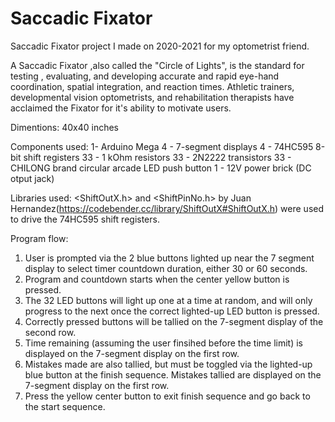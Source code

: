 # Saccadic Fixator
Saccadic Fixator project I made on 2020-2021 for my optometrist friend.

A Saccadic Fixator ,also called the "Circle of Lights", is the standard for testing , evaluating, and developing accurate and rapid eye-hand coordination, spatial integration, and reaction times.
Athletic trainers, developmental vision optometrists, and rehabilitation therapists have acclaimed the Fixator for it's ability to motivate users. 

Dimentions: 40x40 inches

Components used:
1- Arduino Mega 
4 - 7-segment displays
4 - 74HC595 8-bit shift registers
33 - 1 kOhm resistors
33 - 2N2222 transistors
33 - CHILONG brand circular arcade LED push button
1 - 12V power brick (DC otput jack)

Libraries used:
<ShiftOutX.h> and <ShiftPinNo.h> by Juan Hernandez(https://codebender.cc/library/ShiftOutX#ShiftOutX.h) were used to drive the 74HC595 shift registers.

Program flow:
1. User is prompted via the 2 blue buttons lighted up near the 7 segment display to select timer countdown duration, either 30 or 60 seconds.
2. Program and countdown starts when the center yellow button is pressed.
3. The 32 LED buttons will light up one at a time at random, and will only progress to the next once the correct lighted-up LED button is pressed.
4. Correctly pressed buttons will be tallied on the 7-segment display of the second row.
5. Time remaining (assuming the user finsihed before the time limit) is displayed on the 7-segment display on the first row.
6. Mistakes made are also tallied, but must be toggled via the lighted-up blue button at the finish sequence. Mistakes tallied are displayed on the 7-segment display on the first row.
7. Press the yellow center button to exit finish sequence and go back to the start sequence. 





